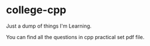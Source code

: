 # college-cpp
Just a dump of things I'm Learning.

You can find all the questions in cpp practical set pdf file.
